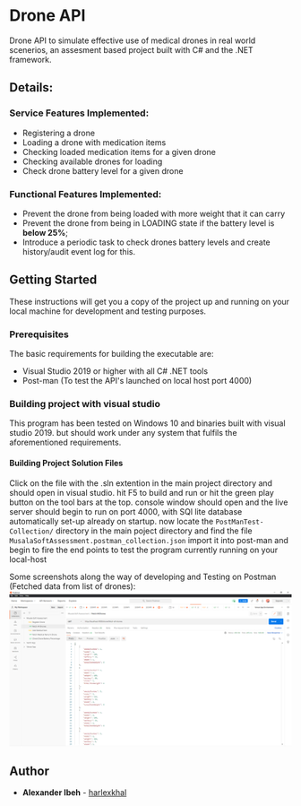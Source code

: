 # Drone API
Drone API to simulate effective use of medical drones in real world scenerios, an assesment based project built with C# and the .NET framework.

## Details:
### Service Features Implemented:
* Registering a drone
* Loading a drone with medication items
* Checking loaded medication items for a given drone
* Checking available drones for loading
* Check drone battery level for a given drone

### Functional Features Implemented:
* Prevent the drone from being loaded with more weight that it can carry
* Prevent the drone from being in LOADING state if the battery level is **below 25%**;
* Introduce a periodic task to check drones battery levels and create history/audit event log for this.

## Getting Started
These instructions will get you a copy of the project up and running on your local machine for development and testing purposes.

### Prerequisites
The basic requirements for building the executable are:
* Visual Studio 2019 or higher with all C# .NET tools
* Post-man (To test the API's launched on local host port 4000)

### Building project with visual studio
This program has been tested on Windows 10 and binaries built with visual studio 2019. but should work under any system that fulfils the aforementioned requirements.

#### Building Project Solution Files
Click on the file with the .sln extention in the main project directory and should open in visual studio. hit F5 to build and run or hit the green play button on the tool bars at the top.
console window should open and the live server should begin to run on port 4000, with SQl lite database automatically set-up already on startup.
now locate the ```PostManTest-Collection/``` directory in the main poject directory and find the file ```MusalaSoftAssessment.postman_collection.json``` import it into post-man and begin to fire the 
end points to test the program currently running on your local-host

Some screenshots along the way of developing and Testing on Postman (Fetched data from list of drones):
![postman.png](Post-man-test-img/Postman.png)

## Author
* **Alexander Ibeh** - [harlexkhal](https://github.com/harlexkhal)
